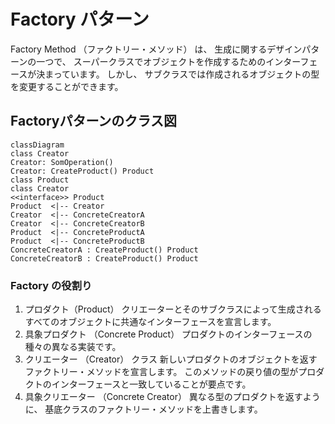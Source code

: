 # Factory パターン
Factory Method （ファクトリー・メソッド） は、 生成に関するデザインパターンの一つで、 スーパークラスでオブジェクトを作成するためのインターフェースが決まっています。 しかし、 サブクラスでは作成されるオブジェクトの型を変更することができます。

## Factoryパターンのクラス図
```mermaid
classDiagram
class Creator
Creator: SomOperation()
Creator: CreateProduct() Product
class Product
class Creator
<<interface>> Product
Product  <|-- Creator
Creator  <|-- ConcreteCreatorA
Creator  <|-- ConcreteCreatorB
Product  <|-- ConcreteProductA
Product  <|-- ConcreteProductB
ConcreteCreatorA : CreateProduct() Product
ConcreteCreatorB : CreateProduct() Product
```
### Factory の役割り
1. プロダクト（Product） 
クリエーターとそのサブクラスによって生成されるすべてのオブジェクトに共通なインターフェースを宣言します。
1. 具象プロダクト （Concrete Product）
プロダクトのインターフェースの種々の異なる実装です。
1. クリエーター （Creator） クラス
新しいプロダクトのオブジェクトを返すファクトリー・メソッドを宣言します。 このメソッドの戻り値の型がプロダクトのインターフェースと一致していることが要点です。
1. 具象クリエーター （Concrete Creator）
異なる型のプロダクトを返すように、 基底クラスのファクトリー・メソッドを上書きします。
